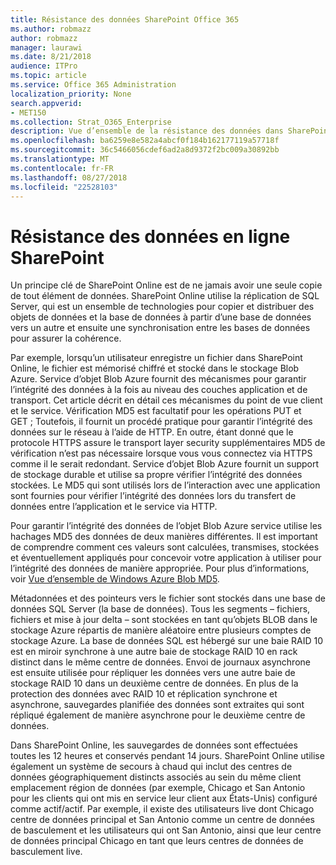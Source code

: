 ```yaml
---
title: Résistance des données SharePoint Office 365
ms.author: robmazz
author: robmazz
manager: laurawi
ms.date: 8/21/2018
audience: ITPro
ms.topic: article
ms.service: Office 365 Administration
localization_priority: None
search.appverid:
- MET150
ms.collection: Strat_O365_Enterprise
description: Vue d’ensemble de la résistance des données dans SharePoint Online dans Office 365.
ms.openlocfilehash: ba6259e8e582a4abcf0f184b162177119a57718f
ms.sourcegitcommit: 36c5466056cdef6ad2a8d9372f2bc009a30892bb
ms.translationtype: MT
ms.contentlocale: fr-FR
ms.lasthandoff: 08/27/2018
ms.locfileid: "22528103"
---
```

# <a name="sharepoint-online-data-resiliency"></a>Résistance des données en ligne SharePoint
Un principe clé de SharePoint Online est de ne jamais avoir une seule copie de tout élément de données. SharePoint Online utilise la réplication de SQL Server, qui est un ensemble de technologies pour copier et distribuer des objets de données et la base de données à partir d’une base de données vers un autre et ensuite une synchronisation entre les bases de données pour assurer la cohérence. 

Par exemple, lorsqu’un utilisateur enregistre un fichier dans SharePoint Online, le fichier est mémorisé chiffré et stocké dans le stockage Blob Azure. Service d’objet Blob Azure fournit des mécanismes pour garantir l’intégrité des données à la fois au niveau des couches application et de transport. Cet article décrit en détail ces mécanismes du point de vue client et le service. Vérification MD5 est facultatif pour les opérations PUT et GET ; Toutefois, il fournit un procédé pratique pour garantir l’intégrité des données sur le réseau à l’aide de HTTP. En outre, étant donné que le protocole HTTPS assure le transport layer security supplémentaires MD5 de vérification n’est pas nécessaire lorsque vous vous connectez via HTTPS comme il le serait redondant. Service d’objet Blob Azure fournit un support de stockage durable et utilise sa propre vérifier l’intégrité des données stockées. Le MD5 qui sont utilisés lors de l’interaction avec une application sont fournies pour vérifier l’intégrité des données lors du transfert de données entre l’application et le service via HTTP. 

Pour garantir l’intégrité des données de l’objet Blob Azure service utilise les hachages MD5 des données de deux manières différentes. Il est important de comprendre comment ces valeurs sont calculées, transmises, stockées et éventuellement appliqués pour concevoir votre application à utiliser pour l’intégrité des données de manière appropriée. Pour plus d’informations, voir [Vue d’ensemble de Windows Azure Blob MD5](http://blogs.msdn.com/b/windowsazurestorage/archive/2011/02/18/windows-azure-blob-md5-overview.aspx). 

Métadonnées et des pointeurs vers le fichier sont stockés dans une base de données SQL Server (la base de données). Tous les segments – fichiers, fichiers et mise à jour delta – sont stockées en tant qu’objets BLOB dans le stockage Azure répartis de manière aléatoire entre plusieurs comptes de stockage Azure. La base de données SQL est hébergé sur une baie RAID 10 est en miroir synchrone à une autre baie de stockage RAID 10 en rack distinct dans le même centre de données. Envoi de journaux asynchrone est ensuite utilisée pour répliquer les données vers une autre baie de stockage RAID 10 dans un deuxième centre de données. En plus de la protection des données avec RAID 10 et réplication synchrone et asynchrone, sauvegardes planifiée des données sont extraites qui sont répliqué également de manière asynchrone pour le deuxième centre de données. 

Dans SharePoint Online, les sauvegardes de données sont effectuées toutes les 12 heures et conservés pendant 14 jours. SharePoint Online utilise également un système de secours à chaud qui inclut des centres de données géographiquement distincts associés au sein du même client emplacement région de données (par exemple, Chicago et San Antonio pour les clients qui ont mis en service leur client aux États-Unis) configuré comme actif/actif. Par exemple, il existe des utilisateurs live dont Chicago centre de données principal et San Antonio comme un centre de données de basculement et les utilisateurs qui ont San Antonio, ainsi que leur centre de données principal Chicago en tant que leurs centres de données de basculement live. 